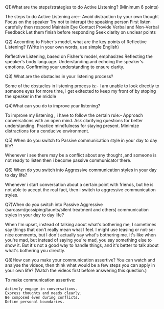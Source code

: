 Q1)What are the steps/strategies to do Active Listening? (Minimum 6 points)

The steps to do Active Listening are:-
Avoid distraction by your own thought
Focus on the speaker
Try not to interupt the speaking person
First listen carefully then respond
Maintain Eye Contact
Provide Verbal and Non-Verbal Feedback
Let them finish before responding
Seek clarity on unclear points


Q2) According to Fisher's model, what are the key points of Reflective Listening? (Write in your own words, use simple English)

Reflective Listening, based on Fisher's model, emphasizes
Reflecting the speaker's body language.
Understanding and echoing the speaker's emotions.
Confirming your understanding to ensure clarity.

Q3) What are the obstacles in your listening process?

Some of the obstacles in listening process is:-
I am unable to look directly to someone eyes for more time,
i get exitected to keep my front of by stoping the speaker in the middle

Q4)What can you do to improve your listening?

To improve my listening , i have to follow the certain rule:-
    Approach conversations with an open mind.
    Ask clarifying questions for better understanding.
    Practice mindfulness for staying present.
    Minimize distractions for a conducive environment.


Q5) When do you switch to Passive communication style in your day to day life?

Whenever i see there may be a conflict about any thought ,and someone is not ready to listen then i become passive communicator there.


Q6) When do you switch into Aggressive communication styles in your day to day life?

Whenever i start conversation about a certain point with friends, but he is not able to accept the real fact, then i switch to aggressive communication styles.


Q7)When do you switch into Passive Aggressive (sarcasm/gossiping/taunts/silent treatment and others) communication styles in your day to day life?

When I'm upset, instead of talking about what's bothering me, I sometimes say things that don't really mean what I feel. I might use teasing or not-so-nice comments, but I don't actually say what's bothering me. It's like when you're mad, but instead of saying you're mad, you say something else to show it. But it's not a good way to handle things, and it's better to talk about what's bothering you directly.


Q8)How can you make your communication assertive? You can watch and analyse the videos, then think what would be a few steps you can apply in your own life? (Watch the videos first before answering this question.)

To make communication assertive:

    Actively engage in conversations.
    Express thoughts and needs clearly.
    Be composed even during conflicts.
    Define personal boundaries.


